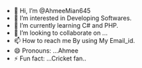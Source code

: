 - 👋 Hi, I’m @AhmeeMian645
- 👀 I’m interested in Developing Softwares.
- 🌱 I’m currently learning C# and PHP.
- 💞️ I’m looking to collaborate on ...
- 📫 How to reach me By using My Email_id.
- 😄 Pronouns: ...Ahmee
- ⚡ Fun fact: ...Cricket fan..

<!---
AhmeeMian645/AhmeeMian645 is a ✨ special ✨ repository because its `README.md` (this file) appears on your GitHub profile.
You can click the Preview link to take a look at your changes.
--->
